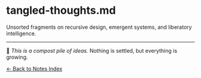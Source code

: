# tangled-thoughts.md

Unsorted fragments on recursive design, emergent systems, and liberatory intelligence.

---

🧠 _This is a compost pile of ideas._ Nothing is settled, but everything is growing.

[← Back to Notes Index](index.md)
